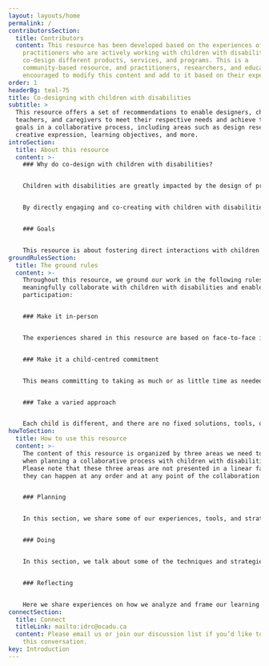 ```yaml
---
layout: layouts/home
permalink: /
contributorsSection:
  title: Contributors
  content: This resource has been developed based on the experiences of
    practitioners who are actively working with children with disabilities to
    co-design different products, services, and programs. This is a
    community-based resource, and practitioners, researchers, and educators are
    encouraged to modify this content and add to it based on their experiences.
order: 1
headerBg: teal-75
title: Co-designing with children with disabilities
subtitle: >
  This resource offers a set of recommendations to enable designers, children,
  teachers, and caregivers to meet their respective needs and achieve their
  goals in a collaborative process, including areas such as design research,
  creative expression, learning objectives, and more.  
introSection:
  title: About this resource
  content: >-
    ### Why do co-design with children with disabilities?


    Children with disabilities are greatly impacted by the design of products, services, and environments around us. Unfortunately, they are often left out of the research, design, and development processes, pushed to the sidelines while decisions are made on their behalf by adult designers, researchers, and domain experts who may not have lived/living experiences of disability. Even when their caregivers or parents are involved, the children themselves are rarely given a voice.


    By directly engaging and co-creating with children with disabilities, we can gain invaluable insights into their needs and preferences. No more assuming what they like or need; instead, we'll work directly with them to co-create something they can use and enjoy. However, there are a host of challenges that impact on child participation and expression of ideas in a collaborative process; some structural, some interactional, some practical or physical or motivational. Many factors, including their physical abilities, environmental, psychological, and social context, can/may interfere with their participation.


    ### Goals 


    This resource is about fostering direct interactions with children with disabilities, empowering them to share their creativity and ideas in ways that are significant to them. We'll share experiences about how to learn from their unique perspectives, uncover needs, challenges, and gaps that might have otherwise gone unnoticed. This resource is an ever-growing collection that thrives on the contributions of educators, researchers, and designers who decide to share their experiences in a public forum.
groundRulesSection:
  title: The ground rules
  content: >-
    Throughout this resource, we ground our work in the following rules to
    meaningfully collaborate with children with disabilities and enable their
    participation:


    ### Make it in-person


    The experiences shared in this resource are based on face-to-face interactions with children with disabilities. Virtual interactions won’t create the same collaborative environments, and we may miss out on whole-body expressions and other environmental cues.


    ### Make it a child-centred commitment


    This means committing to taking as much or as little time as needed to establish and cultivate a trusting relationship with children with disabilities and making them feel comfortable interacting with others involved in the process.


    ### Take a varied approach


    Each child is different, and there are no fixed solutions, tools, or techniques to help us co-design with them. This resource is a place to reflect on what we have experienced through years of collaboration with children with disabilities, not to try to prescribe specific approaches or solutions.
howToSection:
  title: How to use this resource
  content: >-
    The content of this resource is organized by three areas we need to consider
    when planning a collaborative process with children with disabilities.
    Please note that these three areas are not presented in a linear fashion and
    they can happen at any order and at any point of the collaboration process.


    ### Planning


    In this section, we share some of our experiences, tools, and strategies that help us create an accessible environment where children feel safe and comfortable to share their ideas. 


    ### Doing


    In this section, we talk about some of the techniques and strategies we use to moderate the interaction between the designer/researcher and children with disabilities in a more inclusive and accessible way. 


    ### Reflecting


    Here we share experiences on how we analyze and frame our learning during different moments of interaction.
connectSection:
  title: Connect
  titleLink: mailto:idrc@ocadu.ca
  content: Please email us or join our discussion list if you’d like to be part of
    this conversation.
key: Introduction
---
```

